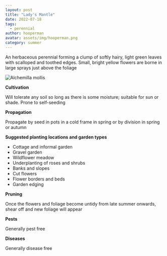 ```yaml
---
layout: post
title: "Lady's Mantle"
date: 2022-07-18
tags:
  - perennial
author: hooperman
avatar: assets/img/hooperman.png
category: summer
---
```

An herbaceous perennial forming a clump of softly hairy, light green leaves with scalloped and toothed edges. Small, bright yellow flowers are borne in large sprays just above the foliage

<img class="pure-image-responsive" src="{{{site.url}}/assets/img/ladys-mantle.jpg" alt="Alchemilla mollis"/>

<strong>Cultivation</strong>

Will tolerate any soil so long as there is some moisture; suitable for sun or shade. Prone to self-seeding

<strong>Propagation</strong>

Propagate by seed in pots in a cold frame in spring or by division in spring or autumn

<strong>Suggested planting locations and garden types</strong>

- Cottage and informal garden
- Gravel garden
- Wildflower meadow
- Underplanting of roses and shrubs
- Banks and slopes
- Cut flowers
- Flower borders and beds
- Garden edging

<strong>Pruning</strong>

Once the flowers and foliage become untidy from late summer onwards, shear off and new foliage will appear

<strong>Pests</strong>

Generally pest free

<strong>Diseases</strong>

Generally disease free
